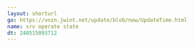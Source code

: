 ```yaml
---
layout: shorturl
go: https://vnzn.jwint.net/update/blob/now/UpdateTime.html
name: srv operate state
dt: 240515093712
---
```


